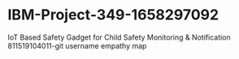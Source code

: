 # IBM-Project-349-1658297092
IoT Based Safety Gadget for Child Safety Monitoring &amp; Notification
811519104011-git username
empathy map
